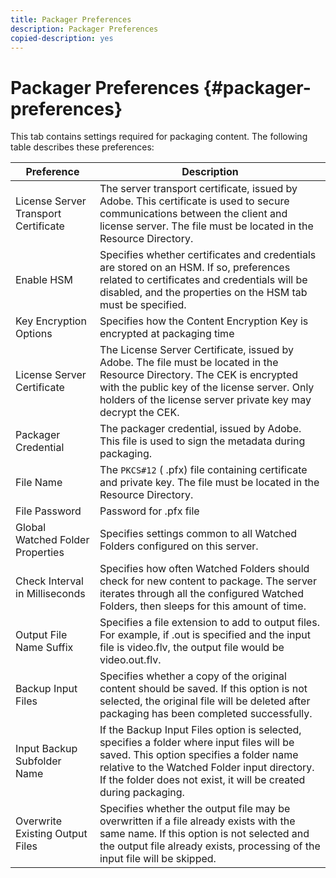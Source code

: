 ```yaml
---
title: Packager Preferences
description: Packager Preferences
copied-description: yes
---
```


# Packager Preferences {#packager-preferences}

This tab contains settings required for packaging content. The following table describes these preferences: 

| Preference | Description |
|--- |--- |
|License Server Transport Certificate|The server transport certificate, issued by Adobe. This certificate is used to secure communications between the client and license server. The file must be located in the Resource Directory.|
|Enable HSM|Specifies whether certificates and credentials are stored on an HSM. If so, preferences related to certificates and credentials will be disabled, and the properties on the HSM tab must be specified.|
|Key Encryption Options|Specifies how the Content Encryption Key is encrypted at packaging time|
|License Server Certificate|The License Server Certificate, issued by Adobe. The file must be located in the Resource Directory. The CEK is encrypted with the public key of the license server. Only holders of the license server private key may decrypt the CEK.|
|Packager Credential|The packager credential, issued by Adobe. This file is used to sign the metadata during packaging.|
|File Name|The `PKCS#12` ( .pfx) file containing certificate and private key. The file must be located in the  Resource Directory.|
|File Password|Password for  .pfx file|
|Global Watched Folder Properties|Specifies settings common to all Watched Folders configured on this server.|
|Check Interval in Milliseconds|Specifies how often Watched Folders should check for new content to package. The server iterates through all the configured Watched Folders, then sleeps for this amount of time.|
|Output File Name Suffix|Specifies a file extension to add to output files. For example, if  .out is specified and the input file is  video.flv, the output file would be  video.out.flv.|
|Backup Input Files|Specifies whether a copy of the original content should be saved. If this option is not selected, the original file will be deleted after packaging has been completed successfully.|
|Input Backup Subfolder Name|If the Backup Input Files option is selected, specifies a folder where input files will be saved. This option specifies a folder name relative to the Watched Folder input directory. If the folder does not exist, it will be created during packaging.|
|Overwrite Existing Output Files|Specifies whether the output file may be overwritten if a file already exists with the same name. If this option is not selected and the output file already exists, processing of the input file will be skipped.|
